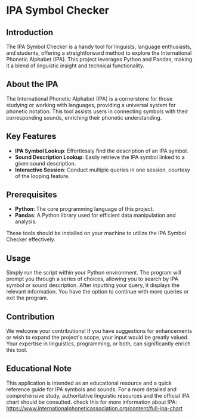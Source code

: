 # IPA Symbol Checker

## Introduction
The IPA Symbol Checker is a handy tool for linguists, language enthusiasts, and students, offering a straightforward method to explore the International Phonetic Alphabet (IPA). This project leverages Python and Pandas, making it a blend of linguistic insight and technical functionality.

## About the IPA
The International Phonetic Alphabet (IPA) is a cornerstone for those studying or working with languages, providing a universal system for phonetic notation. This tool assists users in connecting symbols with their corresponding sounds, enriching their phonetic understanding.

## Key Features
- **IPA Symbol Lookup**: Effortlessly find the description of an IPA symbol.
- **Sound Description Lookup**: Easily retrieve the IPA symbol linked to a given sound description.
- **Interactive Session**: Conduct multiple queries in one session, courtesy of the looping feature.

## Prerequisites
- **Python**: The core programming language of this project.
- **Pandas**: A Python library used for efficient data manipulation and analysis.

These tools should be installed on your machine to utilize the IPA Symbol Checker effectively.

## Usage
Simply run the script within your Python environment. The program will prompt you through a series of choices, allowing you to search by IPA symbol or sound description. After inputting your query, it displays the relevant information. You have the option to continue with more queries or exit the program.

## Contribution
We welcome your contributions! If you have suggestions for enhancements or wish to expand the project's scope, your input would be greatly valued. Your expertise in linguistics, programming, or both, can significantly enrich this tool.

## Educational Note
This application is intended as an educational resource and a quick reference guide for IPA symbols and sounds. For a more detailed and comprehensive study, authoritative linguistic resources and the official IPA chart should be consulted.
check this for more information about IPA:
https://www.internationalphoneticassociation.org/content/full-ipa-chart
